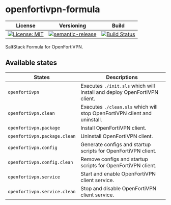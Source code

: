 # openfortivpn-formula

| License | Versioning | Build |
| ------- | ---------- | ----- |
| [![License: MIT](https://img.shields.io/badge/License-MIT-yellow.svg)](https://opensource.org/licenses/MIT) | [![semantic-release](https://img.shields.io/badge/%20%20%F0%9F%93%A6%F0%9F%9A%80-semantic--release-e10079.svg)](https://github.com/semantic-release/semantic-release) | [![Build Status](https://travis-ci.com/extra2000/openfortivpn-formula.svg?branch=master)](https://travis-ci.com/extra2000/openfortivpn-formula) |

SaltStack Formula for OpenFortiVPN.


## Available states

| States | Descriptions |
| ------ | ------------ |
| `openfortivpn` | Executes `./init.sls` which will install and deploy OpenFortiVPN client. |
| `openfortivpn.clean` | Executes `./clean.sls` which will stop OpenFortiVPN client and uninstall. |
| `openfortivpn.package` | Install OpenFortiVPN client. |
| `openfortivpn.package.clean` | Uninstall OpenFortiVPN client. |
| `openfortivpn.config` | Generate configs and startup scripts for OpenFortiVPN client. |
| `openfortivpn.config.clean` | Remove configs and startup scripts for OpenFortiVPN client. |
| `openfortivpn.service` | Start and enable OpenFortiVPN client service. |
| `openfortivpn.service.clean` | Stop and disable OpenFortiVPN client service. |
